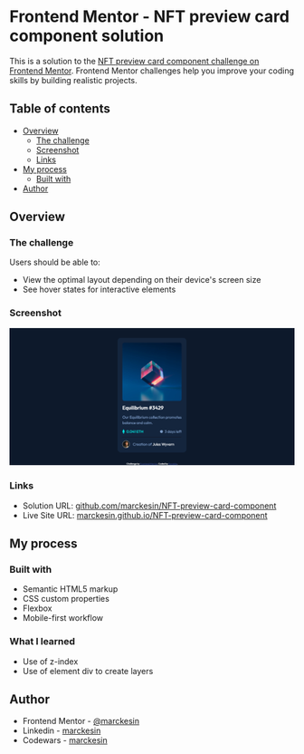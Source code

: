 # Frontend Mentor - NFT preview card component solution

This is a solution to the [NFT preview card component challenge on Frontend Mentor](https://www.frontendmentor.io/challenges/nft-preview-card-component-SbdUL_w0U). Frontend Mentor challenges help you improve your coding skills by building realistic projects.

## Table of contents

- [Overview](#overview)
  - [The challenge](#the-challenge)
  - [Screenshot](#screenshot)
  - [Links](#links)
- [My process](#my-process)
  - [Built with](#built-with)
- [Author](#author)

## Overview

### The challenge

Users should be able to:

- View the optimal layout depending on their device's screen size
- See hover states for interactive elements

### Screenshot

![](./screenshot.png)

### Links

- Solution URL: [github.com/marckesin/NFT-preview-card-component](https://github.com/marckesin/NFT-preview-card-component)
- Live Site URL: [marckesin.github.io/NFT-preview-card-component](https://marckesin.github.io/NFT-preview-card-component)

## My process

### Built with

- Semantic HTML5 markup
- CSS custom properties
- Flexbox
- Mobile-first workflow

### What I learned

- Use of z-index
- Use of element div to create layers

## Author

- Frontend Mentor - [@marckesin](https://www.frontendmentor.io/profile/marckesin)
- Linkedin - [marckesin](https://www.linkedin.com/in/marckesin)
- Codewars - [marckesin](https://www.codewars.com/users/marckesin)
